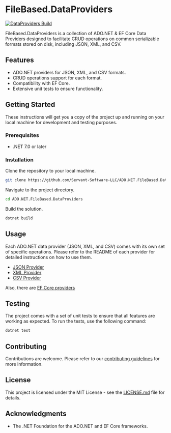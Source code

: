 # FileBased.DataProviders
[![DataProviders Build](https://github.com/Servant-Software-LLC/FileBased.DataProviders/actions/workflows/main.yml/badge.svg)](https://github.com/Servant-Software-LLC/FileBased.DataProviders/actions/workflows/main.yml)

FileBased.DataProviders is a collection of ADO.NET & EF Core Data Providers designed to facilitate CRUD operations on common serializable formats stored on disk, including JSON, XML, and CSV.

## Features
- ADO.NET providers for JSON, XML, and CSV formats.
- CRUD operations support for each format.
- Compatibility with EF Core.
- Extensive unit tests to ensure functionality.

## Getting Started
These instructions will get you a copy of the project up and running on your local machine for development and testing purposes.

### Prerequisites
- .NET 7.0 or later

### Installation
Clone the repository to your local machine.
```sh
git clone https://github.com/Servant-Software-LLC/ADO.NET.FileBased.DataProviders.git
```

Navigate to the project directory.
```sh
cd ADO.NET.FileBased.DataProviders
```

Build the solution.
```sh
dotnet build
```

## Usage
Each ADO.NET data provider (JSON, XML, and CSV) comes with its own set of specific operations. Please refer to the README of each provider for detailed instructions on how to use them.

- [JSON Provider](README.Data.Json.md)
- [XML Provider](README.Data.Xml.md)
- [CSV Provider](README.Data.Csv.md)

Also, there are [EF Core providers](README.EFCore.md) 

## Testing
The project comes with a set of unit tests to ensure that all features are working as expected. To run the tests, use the following command:

```sh
dotnet test
```

## Contributing
Contributions are welcome. Please refer to our [contributing guidelines](CONTRIBUTING.md) for more information.

## License
This project is licensed under the MIT License - see the [LICENSE.md](LICENSE.md) file for details.

## Acknowledgments
- The .NET Foundation for the ADO.NET and EF Core frameworks.
